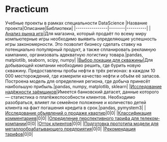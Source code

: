 # Practicum
Учебные проекты в рамках специальности DataScience
|Название проекта|Описание|Библиотеки|
|----------------|--------|----------|
|[Анализ рынка игр](https://github.com/fruitfulclown/practicum/tree/main/Анализ%20рынка%20игр)|Для магазина, который продаёт по всему миру компьютерные игры необходимо выявить определяющие успешность игры закономерности. Это позволит бизнесу сделать ставку на потенциально популярный продукт, а также спланировать рекламную кампанию, организовать адекватную логистику товара.|pandas, matplotlib, seaborn, scipy, numpy|
|[Выбор локации для скважины](https://github.com/fruitfulclown/practicum/tree/main/Выбор%20локации%20для%20скважины)|Для добывающей компании необходимо решить, где бурить новую скважину. Предоставлены пробы нефти в трёх регионах: в каждом 10 000 месторождений, где измерили качество нефти и объём её запасов. Построена модель для определения региона, где добыча принесёт наибольшую прибыль.|pandas, numpy, matplotlib, sklearn|
|[Исследование надёжности заёмщиков](https://github.com/fruitfulclown/practicum/tree/main/Исследование%20надёжности%20заёмщиков)|Имеется банковский датасет, данные которого — статистика о платёжеспособности клиентов. Необходимо разобраться, влияет ли семейное положение и количество детей клиента на факт погашения кредита в срок.|pandas, pymystem3|
|[Исследование объявлений о продаже квартир](https://github.com/fruitfulclown/practicum/tree/main/Исследование%20объявлений%20о%20продаже%20квартир)|0|0|
|[Классификация комментариев](https://github.com/fruitfulclown/practicum/tree/main/Классификация%20комментариев)|0|0|
|[Определение перспективного тарифа для телеком-компании](https://github.com/fruitfulclown/practicum/tree/main/Определение%20перспективного%20тарифа%20для%20телеком-компании)|0|0|
|[Отток клиентов](https://github.com/fruitfulclown/practicum/tree/main/Отток%20клиентов)|0|0|
|[Подготовка прототипа модели для металлообрабатывающего предприятия](https://github.com/fruitfulclown/practicum/tree/main/Подготовка%20прототипа%20модели%20для%20металлообрабатывающего%20предприятия)|0|0|
|[Рекомендация тарифов](https://github.com/fruitfulclown/practicum/tree/main/Рекомендация%20тарифов)|0|0|
